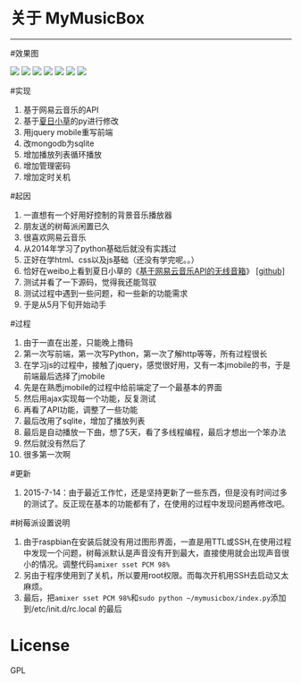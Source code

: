 # 关于  MyMusicBox 
---
#效果图

![](http://7xkdyj.com1.z0.glb.clouddn.com/1.jpg)
![](http://7xkdyj.com1.z0.glb.clouddn.com/2.jpg)
![](http://7xkdyj.com1.z0.glb.clouddn.com/3.jpg)
![](http://7xkdyj.com1.z0.glb.clouddn.com/4.jpg)
![](http://7xkdyj.com1.z0.glb.clouddn.com/5.jpg)
![](http://7xkdyj.com1.z0.glb.clouddn.com/6.jpg)
![](http://7xkdyj.com1.z0.glb.clouddn.com/8.jpg)


#实现

1. 基于网易云音乐的API
2. 基于[夏日小草](http://homeway.me/)的py进行修改
3. 用jquery mobile重写前端
4. 改mongodb为sqlite
5. 增加播放列表循环播放 
6. 增加管理密码
7. 增加定时关机

#起因
1. 一直想有一个好用好控制的背景音乐播放器
2. 朋友送的树莓派闲置已久
3. 很喜欢网易云音乐
4. 从2014年学习了python基础后就没有实践过
5. 正好在学html、css以及js基础（还没有学完呢。。）
6. 恰好在weibo上看到夏日小草的《[基于网易云音乐API的无线音箱](http://segmentfault.com/a/1190000002597540)》 [[github]](https://github.com/grasses/NetEase-Wireless-MusicBox)
7. 测试并看了一下源码，觉得我还能驾驭
8. 测试过程中遇到一些问题，和一些新的功能需求
9. 于是从5月下旬开始动手

#过程
1. 由于一直在出差，只能晚上撸码
2. 第一次写前端，第一次写Python，第一次了解http等等，所有过程很长
3. 在学习js的过程中，接触了jquery，感觉很好用，又有一本jmobile的书，于是前端最后选择了jmobile
4. 先是在熟悉jmobile的过程中给前端定了一个最基本的界面
5. 然后用ajax实现每一个功能，反复测试
6. 再看了API功能，调整了一些功能
7. 最后改用了sqlite，增加了播放列表
8. 最后是自动播放一下曲，想了5天，看了多线程编程，最后才想出一个笨办法
9. 然后就没有然后了
10. 很多第一次啊

#更新

1. 2015-7-14：由于最近工作忙，还是坚持更新了一些东西，但是没有时间过多的测试了。反正现在基本的功能都有了，在使用的过程中发现问题再修改吧。

#树莓派设置说明
1. 由于raspbian在安装后就没有用过图形界面，一直是用TTL或SSH,在使用过程中发现一个问题，树莓派默认是声音没有开到最大，直接使用就会出现声音很小的情况。调整代码`amixer sset PCM 98%`
2. 另由于程序使用到了关机，所以要用root权限。而每次开机用SSH去启动又太麻烦。
3. 最后，把`amixer sset PCM 98%`和`sudo python ~/mymusicbox/index.py`添加到/etc/init.d/rc.local 的最后


# License

GPL